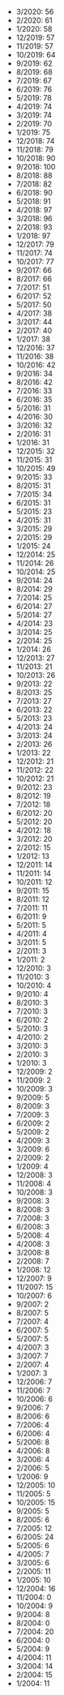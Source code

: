 *  3/2020: 56
*  2/2020: 61
*  1/2020: 58
*  12/2019: 57
*  11/2019: 57
*  10/2019: 64
*  9/2019: 62
*  8/2019: 68
*  7/2019: 67
*  6/2019: 76
*  5/2019: 78
*  4/2019: 74
*  3/2019: 74
*  2/2019: 70
*  1/2019: 75
*  12/2018: 74
*  11/2018: 79
*  10/2018: 90
*  9/2018: 100
*  8/2018: 88
*  7/2018: 82
*  6/2018: 90
*  5/2018: 91
*  4/2018: 97
*  3/2018: 96
*  2/2018: 93
*  1/2018: 97
*  12/2017: 79
*  11/2017: 74
*  10/2017: 77
*  9/2017: 66
*  8/2017: 66
*  7/2017: 51
*  6/2017: 52
*  5/2017: 50
*  4/2017: 38
*  3/2017: 44
*  2/2017: 40
*  1/2017: 38
*  12/2016: 37
*  11/2016: 38
*  10/2016: 42
*  9/2016: 34
*  8/2016: 42
*  7/2016: 33
*  6/2016: 35
*  5/2016: 31
*  4/2016: 30
*  3/2016: 32
*  2/2016: 31
*  1/2016: 31
*  12/2015: 32
*  11/2015: 31
*  10/2015: 49
*  9/2015: 33
*  8/2015: 31
*  7/2015: 34
*  6/2015: 31
*  5/2015: 23
*  4/2015: 31
*  3/2015: 29
*  2/2015: 29
*  1/2015: 24
*  12/2014: 25
*  11/2014: 26
*  10/2014: 25
*  9/2014: 24
*  8/2014: 29
*  7/2014: 25
*  6/2014: 27
*  5/2014: 27
*  4/2014: 23
*  3/2014: 25
*  2/2014: 25
*  1/2014: 26
*  12/2013: 27
*  11/2013: 21
*  10/2013: 26
*  9/2013: 22
*  8/2013: 25
*  7/2013: 27
*  6/2013: 22
*  5/2013: 23
*  4/2013: 24
*  3/2013: 24
*  2/2013: 26
*  1/2013: 22
*  12/2012: 21
*  11/2012: 22
*  10/2012: 21
*  9/2012: 23
*  8/2012: 19
*  7/2012: 18
*  6/2012: 20
*  5/2012: 20
*  4/2012: 18
*  3/2012: 20
*  2/2012: 15
*  1/2012: 13
*  12/2011: 14
*  11/2011: 14
*  10/2011: 12
*  9/2011: 15
*  8/2011: 12
*  7/2011: 11
*  6/2011: 9
*  5/2011: 5
*  4/2011: 4
*  3/2011: 5
*  2/2011: 3
*  1/2011: 2
*  12/2010: 3
*  11/2010: 3
*  10/2010: 4
*  9/2010: 4
*  8/2010: 3
*  7/2010: 3
*  6/2010: 2
*  5/2010: 3
*  4/2010: 2
*  3/2010: 3
*  2/2010: 3
*  1/2010: 3
*  12/2009: 2
*  11/2009: 2
*  10/2009: 3
*  9/2009: 5
*  8/2009: 3
*  7/2009: 3
*  6/2009: 2
*  5/2009: 2
*  4/2009: 3
*  3/2009: 6
*  2/2009: 2
*  1/2009: 4
*  12/2008: 3
*  11/2008: 4
*  10/2008: 3
*  9/2008: 3
*  8/2008: 3
*  7/2008: 3
*  6/2008: 3
*  5/2008: 4
*  4/2008: 3
*  3/2008: 8
*  2/2008: 7
*  1/2008: 12
*  12/2007: 9
*  11/2007: 15
*  10/2007: 6
*  9/2007: 2
*  8/2007: 5
*  7/2007: 4
*  6/2007: 5
*  5/2007: 5
*  4/2007: 3
*  3/2007: 7
*  2/2007: 4
*  1/2007: 3
*  12/2006: 7
*  11/2006: 7
*  10/2006: 6
*  9/2006: 7
*  8/2006: 6
*  7/2006: 4
*  6/2006: 4
*  5/2006: 8
*  4/2006: 8
*  3/2006: 4
*  2/2006: 5
*  1/2006: 9
*  12/2005: 10
*  11/2005: 5
*  10/2005: 15
*  9/2005: 5
*  8/2005: 6
*  7/2005: 12
*  6/2005: 24
*  5/2005: 6
*  4/2005: 7
*  3/2005: 6
*  2/2005: 11
*  1/2005: 10
*  12/2004: 16
*  11/2004: 0
*  10/2004: 9
*  9/2004: 8
*  8/2004: 0
*  7/2004: 20
*  6/2004: 0
*  5/2004: 9
*  4/2004: 11
*  3/2004: 14
*  2/2004: 15
*  1/2004: 11